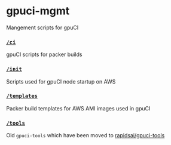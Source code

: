 # gpuci-mgmt
Mangement scripts for gpuCI

### [`/ci`](/ci)
gpuCI scripts for packer builds

### [`/init`](/init)
Scripts used for gpuCI node startup on AWS

### [`/templates`](/templates)
Packer build templates for AWS AMI images used in gpuCI

### [`/tools`](github.com/rapidsai/gpuci-tools)
Old `gpuci-tools` which have been moved to [rapidsai/gpuci-tools](github.com/rapidsai/gpuci-tools)
